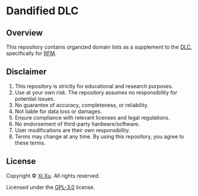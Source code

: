# Dandified DLC

## Overview

This repository contains organized domain lists as a supplement to the [DLC](https://github.com/v2fly/domain-list-community), specifically for [RFM](https://github.com/xixu-me/RFM).

## Disclaimer

1. This repository is strictly for educational and research purposes.
2. Use at your own risk. The repository assumes no responsibility for potential issues.
3. No guarantee of accuracy, completeness, or reliability.
4. Not liable for data loss or damages.
5. Ensure compliance with relevant licenses and legal regulations.
6. No endorsement of third-party hardware/software.
7. User modifications are their own responsibility.
8. Terms may change at any time. By using this repository, you agree to these terms.

## License

Copyright &copy; [Xi Xu](https://xi-xu.me). All rights reserved.

Licensed under the [GPL-3.0](./LICENSE) license.  
